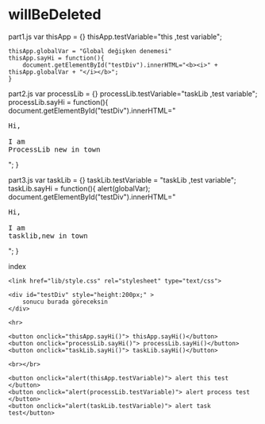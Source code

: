 # willBeDeleted

part1.js
var thisApp = {}
	thisApp.testVariable="this ,test variable";
	
	thisApp.globalVar = "Global değişken denemesi"
	thisApp.sayHi = function(){
		document.getElementById("testDiv").innerHTML="<b><i>" + thisApp.globalVar + "</i></b>";
	}

part2.js
var processLib = {}
	processLib.testVariable="taskLib ,test variable";
	processLib.sayHi = function(){
		document.getElementById("testDiv").innerHTML="<pre>Hi, <br></br>I am ProcessLib new in town</pre>";
	}

part3.js
var taskLib = {}
	taskLib.testVariable = "taskLib ,test variable";
	taskLib.sayHi = function(){
		alert(globalVar);
		document.getElementById("testDiv").innerHTML="<pre>Hi, <br></br>I am tasklib,new in town</pre>";
	}

index
<!DOCTYPE html>
<html>
<head>
    <meta charset="utf-8">
    <meta name="viewport" content="width=device-width,user-scalable=no,initial-scale=1">
    <title>Hello World</title>
	<!--
	<link rel="stylesheet" href="https://maxcdn.bootstrapcdn.com/bootstrap/3.3.7/css/bootstrap.min.css">
	<script src="https://ajax.googleapis.com/ajax/libs/jquery/3.2.0/jquery.min.js"></script>
	<script src="https://maxcdn.bootstrapcdn.com/bootstrap/3.3.7/js/bootstrap.min.js"></script>
	 **************************************************************************************   
	 -->
	<script src="lib/app.js" type="text/javascript"></script>
	<script src="lib/partProcess.js" type="text/javascript"></script>
	<script src="lib/partTask.js" type="text/javascript"></script>
	
	<link href="lib/style.css" rel="stylesheet" type="text/css">
		
</head>
<body>
	
	<div id="testDiv" style="height:200px;" >
		sonucu burada göreceksin
	</div>
	
	<hr>
	
	<button onclick="thisApp.sayHi()"> thisApp.sayHi()</button>
	<button onclick="processLib.sayHi()"> processLib.sayHi()</button>
	<button onclick="taskLib.sayHi()"> taskLib.sayHi()</button>
	
	<br></br>
	
	<button onclick="alert(thisApp.testVariable)"> alert this test </button>
	<button onclick="alert(processLib.testVariable)"> alert process test </button>
	<button onclick="alert(taskLib.testVariable)"> alert task test</button>
	
</body>
</html>
